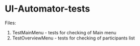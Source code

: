 # UI-Automator-tests

Files:
1. TestMainMenu - tests for checking of Main menu
2. TestOverviewMenu - tests for checking of participants list
